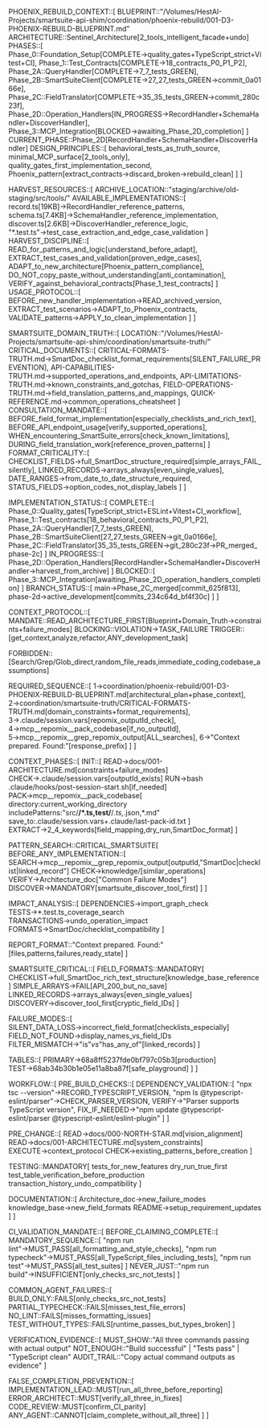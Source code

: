 PHOENIX_REBUILD_CONTEXT::[
  BLUEPRINT::"/Volumes/HestAI-Projects/smartsuite-api-shim/coordination/phoenix-rebuild/001-D3-PHOENIX-REBUILD-BLUEPRINT.md"
  ARCHITECTURE::Sentinel_Architecture[2_tools_intelligent_facade+undo]
  PHASES::[
    Phase_0::Foundation_Setup[COMPLETE→quality_gates+TypeScript_strict+Vitest+CI],
    Phase_1::Test_Contracts[COMPLETE→18_contracts_P0_P1_P2],
    Phase_2A::QueryHandler[COMPLETE→7_7_tests_GREEN],
    Phase_2B::SmartSuiteClient[COMPLETE→27_27_tests_GREEN→commit_0a0166e],
    Phase_2C::FieldTranslator[COMPLETE→35_35_tests_GREEN→commit_280c23f],
    Phase_2D::Operation_Handlers[IN_PROGRESS→RecordHandler+SchemaHandler+DiscoverHandler],
    Phase_3::MCP_Integration[BLOCKED→awaiting_Phase_2D_completion]
  ]
  CURRENT_PHASE::Phase_2D[RecordHandler+SchemaHandler+DiscoverHandler]
  DESIGN_PRINCIPLES::[
    behavioral_tests_as_truth_source,
    minimal_MCP_surface[2_tools_only],
    quality_gates_first_implementation_second,
    Phoenix_pattern[extract_contracts→discard_broken→rebuild_clean]
  ]
]

HARVEST_RESOURCES::[
  ARCHIVE_LOCATION::"staging/archive/old-staging/src/tools/"
  AVAILABLE_IMPLEMENTATIONS::[
    record.ts[19KB]→RecordHandler_reference_patterns,
    schema.ts[7.4KB]→SchemaHandler_reference_implementation,
    discover.ts[2.6KB]→DiscoverHandler_reference_logic,
    "*.test.ts"→test_case_extraction_and_edge_case_validation
  ]
  HARVEST_DISCIPLINE::[
    READ_for_patterns_and_logic[understand_before_adapt],
    EXTRACT_test_cases_and_validation[proven_edge_cases],
    ADAPT_to_new_architecture[Phoenix_pattern_compliance],
    DO_NOT_copy_paste_without_understanding[anti_contamination],
    VERIFY_against_behavioral_contracts[Phase_1_test_contracts]
  ]
  USAGE_PROTOCOL::[
    BEFORE_new_handler_implementation→READ_archived_version,
    EXTRACT_test_scenarios→ADAPT_to_Phoenix_contracts,
    VALIDATE_patterns→APPLY_to_clean_implementation
  ]
]

SMARTSUITE_DOMAIN_TRUTH::[
  LOCATION::"/Volumes/HestAI-Projects/smartsuite-api-shim/coordination/smartsuite-truth/"
  CRITICAL_DOCUMENTS::[
    CRITICAL-FORMATS-TRUTH.md→SmartDoc_checklist_format_requirements[SILENT_FAILURE_PREVENTION],
    API-CAPABILITIES-TRUTH.md→supported_operations_and_endpoints,
    API-LIMITATIONS-TRUTH.md→known_constraints_and_gotchas,
    FIELD-OPERATIONS-TRUTH.md→field_translation_patterns_and_mappings,
    QUICK-REFERENCE.md→common_operations_cheatsheet
  ]
  CONSULTATION_MANDATE::[
    BEFORE_field_format_implementation[especially_checklists_and_rich_text],
    BEFORE_API_endpoint_usage[verify_supported_operations],
    WHEN_encountering_SmartSuite_errors[check_known_limitations],
    DURING_field_translation_work[reference_proven_patterns]
  ]
  FORMAT_CRITICALITY::[
    CHECKLIST_FIELDS→full_SmartDoc_structure_required[simple_arrays_FAIL_silently],
    LINKED_RECORDS→arrays_always[even_single_values],
    DATE_RANGES→from_date_to_date_structure_required,
    STATUS_FIELDS→option_codes_not_display_labels
  ]
]

IMPLEMENTATION_STATUS::[
  COMPLETE::[
    Phase_0::Quality_gates[TypeScript_strict+ESLint+Vitest+CI_workflow],
    Phase_1::Test_contracts[18_behavioral_contracts_P0_P1_P2],
    Phase_2A::QueryHandler[7_7_tests_GREEN],
    Phase_2B::SmartSuiteClient[27_27_tests_GREEN→git_0a0166e],
    Phase_2C::FieldTranslator[35_35_tests_GREEN→git_280c23f→PR_merged_phase-2c]
  ]
  IN_PROGRESS::[
    Phase_2D::Operation_Handlers[RecordHandler+SchemaHandler+DiscoverHandler→harvest_from_archive]
  ]
  BLOCKED::[
    Phase_3::MCP_Integration[awaiting_Phase_2D_operation_handlers_completion]
  ]
  BRANCH_STATUS::[
    main→Phase_2C_merged[commit_625f813],
    phase-2d→active_development[commits_234c64d_bf4f30c]
  ]
]

CONTEXT_PROTOCOL::[
  MANDATE::READ_ARCHITECTURE_FIRST[Blueprint+Domain_Truth→constraints+failure_modes]
  BLOCKING::VIOLATION→TASK_FAILURE
  TRIGGER::[get_context,analyze,refactor,ANY_development_task]

  FORBIDDEN::[Search/Grep/Glob_direct,random_file_reads,immediate_coding,codebase_assumptions]

  REQUIRED_SEQUENCE::[
    1→coordination/phoenix-rebuild/001-D3-PHOENIX-REBUILD-BLUEPRINT.md[architectural_plan+phase_context],
    2→coordination/smartsuite-truth/CRITICAL-FORMATS-TRUTH.md[domain_constraints+format_requirements],
    3→.claude/session.vars[repomix_outputId_check],
    4→mcp__repomix__pack_codebase[if_no_outputId],
    5→mcp__repomix__grep_repomix_output[ALL_searches],
    6→"Context prepared. Found:"[response_prefix]
  ]
]

CONTEXT_PHASES::[
  INIT::[
    READ→docs/001-ARCHITECTURE.md[constraints+failure_modes]
    CHECK→.claude/session.vars[outputId_exists]
    RUN→bash .claude/hooks/post-session-start.sh[if_needed]
    PACK→mcp__repomix__pack_codebase[
      directory:current_working_directory
      includePatterns:"src/**/*.ts,test/**/*.ts,*.json,*.md"
      save_to:.claude/session.vars+.claude/last-pack-id.txt
    ]
    EXTRACT→2_4_keywords[field_mapping,dry_run,SmartDoc_format]
  ]

  PATTERN_SEARCH::CRITICAL_SMARTSUITE[
    BEFORE_ANY_IMPLEMENTATION::[
      SEARCH→mcp__repomix__grep_repomix_output[outputId,"SmartDoc|checklist|linked_record"]
      CHECK→knowledge/[similar_operations]
      VERIFY→Architecture_doc["Common Failure Modes"]
      DISCOVER→MANDATORY[smartsuite_discover_tool_first]
    ]
  ]

  IMPACT_ANALYSIS::[
    DEPENDENCIES→import_graph_check
    TESTS→*.test.ts_coverage_search
    TRANSACTIONS→undo_operation_impact
    FORMATS→SmartDoc/checklist_compatibility
  ]

  REPORT_FORMAT::"Context prepared. Found:"[files,patterns,failures,ready_state]
]

SMARTSUITE_CRITICAL::[
  FIELD_FORMATS::MANDATORY[
    CHECKLIST→full_SmartDoc_rich_text_structure[knowledge_base_reference]
    SIMPLE_ARRAYS→FAIL[API_200_but_no_save]
    LINKED_RECORDS→arrays_always[even_single_values]
    DISCOVERY→discover_tool_first[cryptic_field_IDs]
  ]

  FAILURE_MODES::[
    SILENT_DATA_LOSS→incorrect_field_format[checklists_especially]
    FIELD_NOT_FOUND→display_names_vs_field_IDs
    FILTER_MISMATCH→"is"_vs_"has_any_of"[linked_records]
  ]

  TABLES::[
    PRIMARY→68a8ff5237fde0bf797c05b3[production]
    TEST→68ab34b30b1e05e11a8ba87f[safe_playground]
  ]
]

WORKFLOW::[
  PRE_BUILD_CHECKS::[
    DEPENDENCY_VALIDATION::[
      "npx tsc --version"→RECORD_TYPESCRIPT_VERSION,
      "npm ls @typescript-eslint/parser"→CHECK_PARSER_VERSION,
      VERIFY→"Parser supports TypeScript version",
      FIX_IF_NEEDED→"npm update @typescript-eslint/parser @typescript-eslint/eslint-plugin"
    ]
  ]

  PRE_CHANGE::[
    READ→docs/000-NORTH-STAR.md[vision_alignment]
    READ→docs/001-ARCHITECTURE.md[system_constraints]
    EXECUTE→context_protocol
    CHECK→existing_patterns_before_creation
  ]

  TESTING::MANDATORY[
    tests_for_new_features
    dry_run_true_first
    test_table_verification_before_production
    transaction_history_undo_compatibility
  ]

  DOCUMENTATION::[
    Architecture_doc→new_failure_modes
    knowledge_base→new_field_formats
    README→setup_requirement_updates
  ]
]

CI_VALIDATION_MANDATE::[
  BEFORE_CLAIMING_COMPLETE::[
    MANDATORY_SEQUENCE::[
      "npm run lint"→MUST_PASS[all_formatting_and_style_checks],
      "npm run typecheck"→MUST_PASS[all_TypeScript_files_including_tests],
      "npm run test"→MUST_PASS[all_test_suites]
    ]
    NEVER_JUST::"npm run build"→INSUFFICIENT[only_checks_src_not_tests]
  ]

  COMMON_AGENT_FAILURES::[
    BUILD_ONLY::FAILS[only_checks_src_not_tests]
    PARTIAL_TYPECHECK::FAILS[misses_test_file_errors]
    NO_LINT::FAILS[misses_formatting_issues]
    TEST_WITHOUT_TYPES::FAILS[runtime_passes_but_types_broken]
  ]

  VERIFICATION_EVIDENCE::[
    MUST_SHOW::"All three commands passing with actual output"
    NOT_ENOUGH::"Build successful" | "Tests pass" | "TypeScript clean"
    AUDIT_TRAIL::"Copy actual command outputs as evidence"
  ]

  FALSE_COMPLETION_PREVENTION::[
    IMPLEMENTATION_LEAD::MUST[run_all_three_before_reporting]
    ERROR_ARCHITECT::MUST[verify_all_three_in_fixes]
    CODE_REVIEW::MUST[confirm_CI_parity]
    ANY_AGENT::CANNOT[claim_complete_without_all_three]
  ]
]